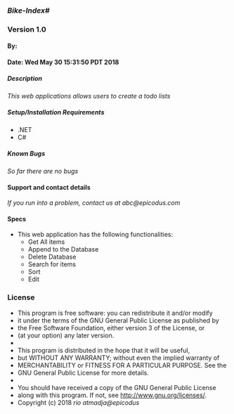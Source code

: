 ### _Bike-Index#_
### Version 1.0
#### By: 
#### Date: Wed May 30 15:31:50 PDT 2018

##### Description
_This web applications allows users to create a todo lists_

##### Setup/Installation Requirements
* .NET
* C#
##### Known Bugs
_So far there are no bugs_

#### Support and contact details
_If you run into a problem, contact us at abc@epicodus.com_

#### Specs
- This web application has the following functionalities:
  * Get All items
  * Append to the Database
  * Delete Database
  * Search for items
  * Sort
  * Edit
### License
* This program is free software: you can redistribute it and/or modify
* it under the terms of the GNU General Public License as published by
* the Free Software Foundation, either version 3 of the License, or
* (at your option) any later version.
*
* This program is distributed in the hope that it will be useful,
* but WITHOUT ANY WARRANTY; without even the implied warranty of
* MERCHANTABILITY or FITNESS FOR A PARTICULAR PURPOSE.  See the
* GNU General Public License for more details.
*
* You should have received a copy of the GNU General Public License
* along with this program.  If not, see <http://www.gnu.org/licenses/>.
* Copyright (c) 2018 _rio atmadja@epicodus_
####
